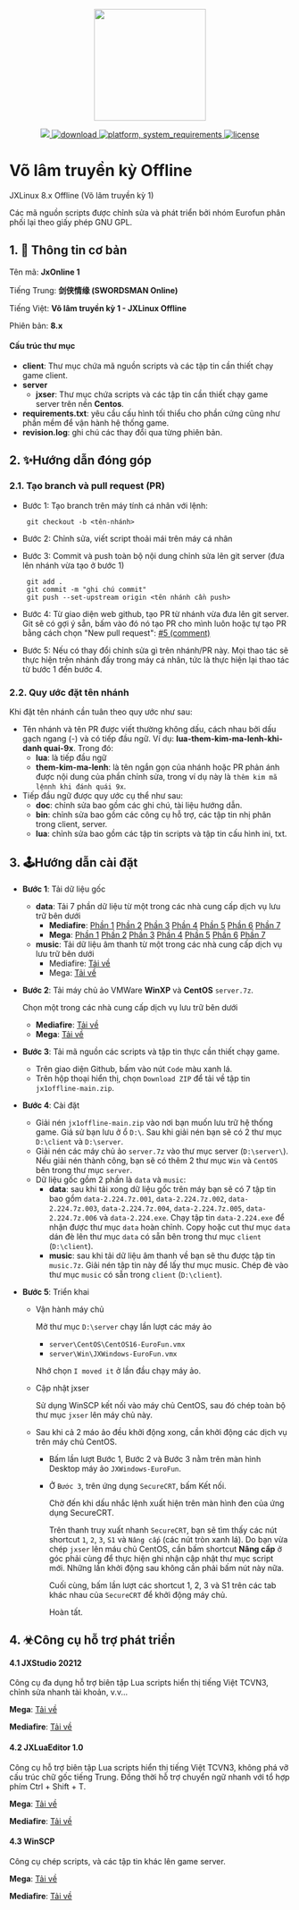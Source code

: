 <p align="center">
	<img width="200" height="200" margin-right="100%" src="https://raw.githubusercontent.com/jxoffline/jx1linux/main/_/ijxoff1.jpg?raw=true">
</p>
<p align="center">
	<a href="https://fb.com/groups/volamquan">
		<img src="https://raw.githubusercontent.com/jxoffline/jx1linux/main/_/love.svg" />
	</a>
	<a href="https://github.com/jxoffline/jx1linux/releases">
 		<img src="https://img.shields.io/badge/download-latest-brightgreen.svg" alt="download">
	</a>
	<a href="https://img.shields.io/badge/platform-win32,win64-cyan">
 		<img src="https://img.shields.io/badge/platform-win32,win64-cyan" alt="platform, system_requirements">
	</a>
	<a href="https://img.shields.io/badge/license-GNU-yellow">
 		<img src="https://img.shields.io/badge/license-GNU-yellow" alt="license">
	</a>
</p>



# Võ lâm truyền kỳ Offline

JXLinux 8.x Offline (Võ lâm truyền kỳ 1)

Các mã nguồn scripts được chỉnh sửa và phát triển bởi nhóm Eurofun phân phối lại theo giấy phép GNU GPL.



## 1. 🚀 Thông tin cơ bản

Tên mã: **JxOnline 1**

Tiếng Trung: **剑侠情缘 (SWORDSMAN Online)**

Tiếng Việt: **Võ lâm truyền kỳ 1 - JXLinux Offline**

Phiên bản: **8.x**



#### Cấu trúc thư mục

- **client**: Thư mục chứa mã nguồn scripts và các tập tin cần thiết chạy game client.
- **server**
  - **jxser**: Thư mục chứa scripts và các tập tin cần thiết chạy game server trên nền **Centos**.
- **requirements.txt**: yêu cầu cấu hình tối thiểu cho phần cứng cũng như phần mềm để vận hành hệ thống game.
- **revision.log**: ghi chú các thay đổi qua từng phiên bản.



## 2. ✨Hướng dẫn đóng góp

### 2.1. Tạo branch và pull request (PR)

- Bước 1: Tạo branch trên máy tính cá nhân với lệnh:

  ```
   git checkout -b <tên-nhánh>
  ```

- Bước 2: Chỉnh sửa, viết script thoải mái trên máy cá nhân

- Bước 3: Commit và push toàn bộ nội dung chỉnh sửa lên git server (đưa lên nhánh vừa tạo ở bước 1)

  ```
   git add .
   git commit -m "ghi chú commit"
   git push --set-upstream origin <tên nhánh cần push>
  ```

- Bước 4: Từ giao diện web github, tạo PR từ nhánh vừa đưa lên git server. Git sẽ có gợi ý sẵn, bấm vào đó nó tạo PR cho mình luôn hoặc tự tạo PR bằng cách chọn "New pull request": [#5 (comment)](https://github.com/huyngkh/jx1.retro/issues/5#issue-949030863)

- Bước 5: Nếu có thay đổi chỉnh sửa gì trên nhánh/PR này. Mọi thao tác sẽ thực hiện trên nhánh đấy trong máy cá nhân, tức là thực hiện lại thao tác từ bước 1 đến bước 4.



### 2.2. Quy ước đặt tên nhánh

Khi đặt tên nhánh cần tuân theo quy ước như sau:

- Tên nhánh và tên PR được viết thường không dấu, cách nhau bởi dấu gạch ngang (-) và có tiếp đầu ngữ. Ví dụ: **lua-them-kim-ma-lenh-khi-danh quai-9x**. Trong đó:
  - **lua**: là tiếp đầu ngữ
  - **them-kim-ma-lenh**: là tên ngắn gọn của nhánh hoặc PR phản ánh được nội dung của phần chỉnh sửa, trong ví dụ này là `thêm kim mã lệnnh khi đánh quái 9x`.
- Tiếp đầu ngữ được quy ước cụ thể như sau:
  - **doc**: chỉnh sửa bao gồm các ghi chú, tài liệu hướng dẫn.
  - **bin**: chỉnh sửa bao gồm các công cụ hỗ trợ, các tập tin nhị phân trong client, server.
  - **lua**: chỉnh sửa bao gồm các tập tin scripts và tập tin cấu hình ini, txt.



## 3. 🕹Hướng dẫn cài đặt

- **Bước 1**: Tải dữ liệu gốc

  - **data**: Tải 7 phần dữ liệu từ một trong các nhà cung cấp dịch vụ lưu trữ bên dưới
    - **Mediafire**: [Phần 1](https://www.mediafire.com/file/n1t5qyr7e8g2awm/data-2.224.7z.001/file) [Phần 2](https://www.mediafire.com/file/tkojd9mnoabwp5q/data-2.224.7z.002/file)  [Phần 3](https://www.mediafire.com/file/ipuwd6iabut4ewv/data-2.224.7z.003/file)  [Phần 4](https://www.mediafire.com/file/sozig6zgbicuyfg/data-2.224.7z.004/file)  [Phần 5](https://www.mediafire.com/file/fnxfz3m2xquh20l/data-2.224.7z.005/file)  [Phần 6](https://www.mediafire.com/file/0h8274q87zbn1hi/data-2.224.7z.006/file)  [Phần 7](https://www.mediafire.com/file/xpchbyviuyhoyx0/data-2.224.exe/file)  
    - **Mega**: [Phần 1](https://mega.nz/file/pYwFXIBA#H1Qe3KyaOQUKzSQGE5RgEix7ICMpNglFDHAguzDG7Pg) [Phần 2](https://mega.nz/file/ZZoHHQwL#c7i900t99sRCUS9R4LI2APngEkUQSEpU7am6l2D8bdk)  [Phần 3](https://mega.nz/file/dJ4jWSaQ#ilcy1-Alevt7u3MBqPu83ki0aYUOnk5woR1Y__MfACM)  [Phần 4](https://mega.nz/file/IMhVzY5T#c9Y7DSpICFbr4QoF_-cdHtrElIZQhIUNVB91pSzLsZ4)  [Phần 5](https://mega.nz/file/IdgXSIrJ#RobnS2GzWhPdWRhBAn3BgEYVXUpuPOZORW6QohGT3Jo)  [Phần 6](https://mega.nz/file/8QxzjAza#iZxG183ye8hta5XYCTl2ThmrFD7fxaWBlNyhxdd1vhc)  [Phần 7](https://mega.nz/file/IVg3kCDa#BYeMtFz-YF4Zeb7doRlD6YviDWzOfRH3PId8AN24NUI)
  - **music**: Tải dữ liệu âm thanh từ một trong các nhà cung cấp dịch vụ lưu trữ bên dưới
    - Mediafire: [Tải về](https://www.mediafire.com/file/renqzlxgiia55h9/music.7z/file)
    - Mega: [Tải về](https://mega.nz/file/YEJnmQya#dvE2c1I5Hv7LUsE3XTIzOVwwD8VRdW_2OUl826jKLgo)

- **Bước 2**: Tải máy chủ ảo VMWare **WinXP** và **CentOS** `server.7z`.

  Chọn một trong các nhà cung cấp dịch vụ lưu trữ bên dưới

  - **Mediafire**: [Tải về](https://www.mediafire.com/file/3i9biis3j27urzq/server.7z/file)
  - **Mega**: [Tải về](https://mega.nz/file/BJZHjQLC#XRYZVoqiCLfNqP-eLmzeZpWClAdY0Cp7WbzA2fo4zZ4)

- **Bước 3**: Tải mã nguồn các scripts và tập tin thực cần thiết chạy game.
  
  - Trên giao diện Github, bấm vào nút `Code` màu xanh lá.
  - Trên hộp thoại hiển thị, chọn `Download ZIP` để tải về tập tin `jx1offline-main.zip`.
  
- **Bước 4**: Cài đặt
  - Giải nén `jx1offline-main.zip` vào nơi bạn muốn lưu trữ hệ thống game. Giả sử bạn lưu ở ổ `D:\`. Sau khi giải nén bạn sẽ có 2 thư mục `D:\client` và `D:\server`.
  - Giải nén các máy chủ ảo `server.7z` vào thư mục server (`D:\server\`). Nếu giải nén thành công, bạn sẽ có thêm 2 thư mục `Win` và `CentOS` bên trong thư mục `server`.
  - Dữ liệu gốc gồm 2 phần là `data` và `music`:
    - **data**: sau khi tải xong dữ liệu gốc trên máy bạn sẽ có 7 tập tin bao gồm `data-2.224.7z.001`, `data-2.224.7z.002`, `data-2.224.7z.003`, `data-2.224.7z.004`, `data-2.224.7z.005`, `data-2.224.7z.006` và `data-2.224.exe`. Chạy tập tin `data-2.224.exe` để nhận được thư mục `data` hoàn chỉnh. Copy hoặc cut thư mục `data` dán đè lên thư mục `data` có sẵn bên trong thư mục `client` (`D:\client`).
    - **music**: sau khi tải dữ liệu âm thanh về bạn sẽ thu được tập tin `music.7z`. Giải nén tập tin này để lấy thư mục music. Chép đè vào thư mục `music` có sẵn trong `client` (`D:\client`).
  
- **Bước 5**: Triển khai
  
  - Vận hành máy chủ
  
    Mở thư mục `D:\server` chạy lần lượt các máy ảo
  
    - `server\CentOS\CentOS16-EuroFun.vmx`
    - `server\Win\JXWindows-EuroFun.vmx`
  
    Nhớ chọn `I moved it` ở lần đầu chạy máy ảo.
  
  - Cập nhật jxser
  
    Sử dụng WinSCP kết nối vào máy chủ CentOS, sau đó chép toàn bộ thư mục `jxser` lên máy chủ này.
  
  - Sau khi cả 2 máo ảo đều khởi động xong, cần khởi động các dịch vụ trên máy chủ CentOS.
  
    - Bấm lần lượt Bước 1, Bước 2 và Bước 3 nằm trên màn hình Desktop máy ảo `JXWindows-EuroFun`.
  
    - Ở `Bước 3`, trên ứng dụng `SecureCRT`, bấm Kết nối.
      
      Chờ đến khi dấu nhắc lệnh xuất hiện trên màn hình đen của ứng dụng SecureCRT.
      
      Trên thanh truy xuất nhanh `SecureCRT`, bạn sẽ tìm thấy các nút shortcut `1`, `2`, `3`, `S1` và `Nâng cấp` (các nút tròn xanh lá). Do bạn vừa chép `jxser` lên máu chủ CentOS, cần bấm shortcut **Nâng cấp** ở góc phải cùng để thực hiện ghi nhận cập nhật thư mục script mới. Những lần khởi động sau không cần phải bấm nút này nữa. 
      
      Cuối cùng, bấm lần lượt các shortcut 1, 2, 3 và S1 trên các tab khác nhau của  `SecureCRT` để khởi động máy chủ.
      
      Hoàn tất.
      



## 4. ☣Công cụ hỗ trợ phát triển

#### 4.1 JXStudio 20212

Công cụ đa dụng hỗ trợ biên tập Lua scripts hiển thị tiếng Việt TCVN3,  chỉnh sửa nhanh tài khoản, v.v...

**Mega**: [Tải về](https://mega.nz/file/8VZhWZ6K#COZqGMq5ayWQX-9JtB5VTR94wS6V-gcJn8z0BclmqC4)

**Mediafire**: [Tải về](https://www.mediafire.com/file/yfhlwn0wkhkgkzt/JxStudio_2012.7z/file)



#### 4.2 JXLuaEditor 1.0

Công cụ hỗ trợ biên tập Lua scripts hiển thị tiếng Việt TCVN3, không phá vỡ cấu trúc chữ gốc tiếng Trung. Đồng thời hỗ trợ chuyển ngữ nhanh với tổ hợp phím Ctrl + Shift + T.

**Mega**: [Tải về](https://mega.nz/file/4RJEVIzY#LtY9XKpUJwOm7-sVmU1qtLZmT1VTmtw--hmP5-NyrlY)

**Mediafire**: [Tải về](https://www.mediafire.com/file/6u0x9mlkk0vz9j1/JxLuaEditor-v1.0.7z/file)



#### 4.3 WinSCP

Công cụ chép scripts, và các tập tin khác lên game server. 

**Mega**: [Tải về](https://mega.nz/file/II5wFZYT#6XCyrcJHlRrSHQKQQ_dG12sIef6-0rA9fySFMXpsRZU)

**Mediafire**: [Tải về](https://www.mediafire.com/file/kbyox8j2hfq2p5r/WinSCP.7z/file)


